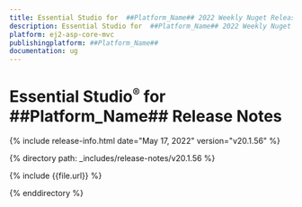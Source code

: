```yaml
---
title: Essential Studio for  ##Platform_Name## 2022 Weekly Nuget Release Release Notes  
description: Essential Studio for  ##Platform_Name## 2022 Weekly Nuget Release Release Notes  
platform: ej2-asp-core-mvc
publishingplatform: ##Platform_Name##
documentation: ug
---
```


# Essential Studio<sup style="font-size:70%">&reg;</sup> for  ##Platform_Name##   Release Notes  

{% include release-info.html date="May 17, 2022"  version="v20.1.56" %} 

{% directory path: _includes/release-notes/v20.1.56 %}

{% include {{file.url}} %}

{% enddirectory %}
